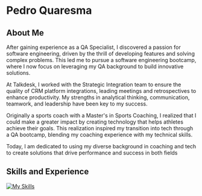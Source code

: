 # Pedro Quaresma
## About Me

After gaining experience as a QA Specialist, I discovered a passion for software engineering, driven by the thrill of developing features and solving complex problems. This led me to pursue a software engineering bootcamp, where I now focus on leveraging my QA background to build innovative solutions.

At Talkdesk, I worked with the Strategic Integration team to ensure the quality of CRM platform integrations, leading meetings and retrospectives to enhance productivity. My strengths in analytical thinking, communication, teamwork, and leadership have been key to my success.

Originally a sports coach with a Master's in Sports Coaching, I realized that I could make a greater impact by creating technology that helps athletes achieve their goals. This realization inspired my transition into tech through a QA bootcamp, blending my coaching experience with my technical skills.

Today, I am dedicated to using my diverse background in coaching and tech to create solutions that drive performance and success in both fields


<!--
After my experience as a QA Specialist, I discovered a new passion for software engineering. The thrill of developing new features, solving complex problems, and being creative in my work led me to start a software engineering bootcamp. I am now focused on pursuing a career where I can leverage my QA background and technical expertise to build innovative solutions.

As a QA Specialist at Talkdesk, I worked with the Strategic Integration team to ensure the quality of Talkdesk's contact center software integration with various CRM platforms. In this role, I led meetings, refinements, and retrospectives to ensure productivity and efficiency. My strengths in attention to detail, analytical thinking, communication skills, technical expertise, teamwork, adaptability, time management, leadership, customer focus, and self-motivation have all contributed to my success in the role.

My journey into the tech industry began with a deep passion for sports coaching. As a Master's graduate in Sports Coaching, former sports coach, and member of the Swimming Regional Arbitration Council team in Lisbon, I learned how to lead, motivate, and work with athletes to achieve their highest potential. However, I soon realized that I could make an even greater impact by creating technology that helps athletes attain their goals and become top performers. This realization led me to transition into the tech field through a QA bootcamp, where I could combine my love for technology with my desire to support athletes.

Overall, my background in sports coaching, combined with my experience in tech, makes me a well-rounded and valuable candidate for roles in software engineering, QA, and related fields. I am where I want to be, using my unique combination of skills to create solutions that help people achieve their best.
-->

## Skills and Experience

[![My Skills](https://skillicons.dev/icons?i=js,html,css,react,express,figma,gcp,github,mongodb,nodejs,postman)](https://skillicons.dev) 

<!--
**PQuaresma-94/PQuaresma-94** is a ✨ _special_ ✨ repository because its `README.md` (this file) appears on your GitHub profile.

Here are some ideas to get you started:

- 🔭 I’m currently working on ...
- 🌱 I’m currently learning ...
- 👯 I’m looking to collaborate on ...
- 🤔 I’m looking for help with ...
- 💬 Ask me about ...
- 📫 How to reach me: ...
- 😄 Pronouns: ...
- ⚡ Fun fact: ...
-->
